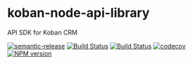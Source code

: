 # koban-node-api-library
API SDK for Koban CRM

[![semantic-release](https://img.shields.io/badge/%20%20%F0%9F%93%A6%F0%9F%9A%80-semantic--release-e10079.svg)](https://github.com/semantic-release/semantic-release)
[![Build Status](https://github.com/Koban-CRM/koban-node-api-library/workflows/CI/badge.svg)](https://github.com/Koban-CRM/koban-node-api-library/actions)
[![Build Status](https://github.com/Koban-CRM/koban-node-api-library/workflows/Release/badge.svg)](https://github.com/Koban-CRM/koban-node-api-library/actions)
[![codecov](https://codecov.io/gh/Koban-CRM/koban-node-api-library/branch/master/graph/badge.svg)](https://codecov.io/gh/Koban-CRM/koban-node-api-library)
[![NPM version](https://img.shields.io/npm/v/@koban-crm/api-library?style=flat-square)](https://www.npmjs.com/package/@koban-crm/api-library)
